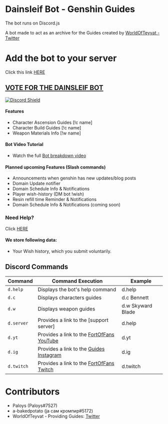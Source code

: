 # Dainsleif Bot - Genshin Guides

The bot runs on Discord.js 

A bot made to act as an archive for the Guides created by [WorldOfTeyvat - Twitter](https://twitter.com/WorldOfTeyvat)

# Add the bot to your server

Click this link [HERE](https://discord.com/api/oauth2/authorize?client_id=872528910301163551&permissions=8&scope=bot%20applications.commands)

## [VOTE FOR THE DAINSLEIF BOT](https://top.gg/bot/872528910301163551/vote)

[![Discord Shield](https://discord.com/api/guilds/847884308353122396/widget.png?style=shield)](https://discord.gg/worldofteyvat)

#### Features

- Character Ascension Guides [!c name]
- Character Build Guides [!c name]
- Weapon Materials Info [!w name]

#### Bot Video Tutorial

- Watch the full [Bot breakdown video](https://youtu.be/b4pmqyxYuQ4)

#### Planned upcoming Features (Slash commands)

- Announcements when genshin has new updates/blog posts
- Domain Update notifier
- Domain Schedule Info & Notifications
- Player wish-history (DM bot !wish)
- Resin refill time Reminder & Notifications
- Domain Schedule Info & Notifications (coming soon)


### Need Help?

Click [HERE](https://discord.gg/m2zg7tmsYv)

#### We store following data: 

- Your Wish history, which you submit voluntarily.

## Discord Commands

| Command                        | Command Execution                                                    | Example                       |
| ------------------------------ | -------------------------------------------------------------------- | ----------------------------- |
| `d.help`                       | Displays the bot's help command 					| d.help 			|
| `d.c`                     	 | Displays characters guides 						| d.c Bennett 			|
| `d.w`                      	 | Displays weapon guides 						| d.w Skyward Blade 		|
| `d.server`                     | Provides a link to the [support server] 				| d.help			|
| `d.yt`                       	 | Provides a link to the [FortOfFans YouTube](https://bit.ly/FortYT) 	| d.yt 	    			|
| `d.ig`                     	 | Provides a link to the [Guides Instagram](https://bit.ly/cele-ig) 	| d.ig  			|
| `d.twitch`                     | Provides a link to the [FortOfFans Twitch](https://twitch.tv/FortOfFans)| d.twitch  			|



# Contributors

- Paloys (Paloys#7527)
- a-bakedpotato (ја сам кромпир#5172)
- WorldOfTeyvat - Providing Guides: [Twitter](https://twitter.com/WorldOfTeyvat?s=09)